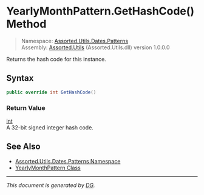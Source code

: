 ﻿# YearlyMonthPattern.GetHashCode() Method

> Namespace: [Assorted.Utils.Dates.Patterns](index.md#assortedutilsdatespatterns-namespace)\
> Assembly: [Assorted.Utils](index.md) (Assorted.Utils.dll) version 1.0.0.0

Returns the hash code for this instance.

## Syntax

```csharp
public override int GetHashCode()
```

### Return Value

[int](https://docs.microsoft.com/en-us/dotnet/api/system.int32)\
A 32-bit signed integer hash code.

## See Also

- [Assorted.Utils.Dates.Patterns Namespace](index.md#assortedutilsdatespatterns-namespace)
- [YearlyMonthPattern Class](Assorted.Utils.Dates.Patterns.YearlyMonthPattern.md)

---

_This document is generated by [DG](https://github.com/Khojasteh/dg)._
